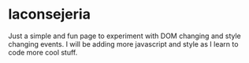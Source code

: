 # laconsejeria
Just a simple and fun page to experiment with DOM changing and style changing events.
I will be adding more javascript and style as I learn to code more cool stuff.
